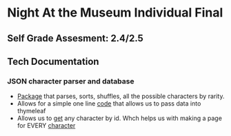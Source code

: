 # Night At the Museum Individual Final
## Self Grade Assesment: 2.4/2.5

## Tech Documentation

### JSON character parser and database
- [Package](https://github.com/zenxha/musicgacha/blob/main/src/main/java/com/musicgacha/data/Chae.java) that parses, sorts, shuffles, all the possible characters by rarity.
- Allows for a simple one line [code]([url](https://github.com/zenxha/musicgacha/blob/main/src/main/java/com/musicgacha/controllers/RollController.java#L49)) that allows us to pass data into thymeleaf
- Allows us to [get]([url](https://github.com/zenxha/musicgacha/blob/main/src/main/java/com/musicgacha/data/Chae.java#L62-L73)) any character by id. Whch helps us with making a page for EVERY [character](https://github.com/zenxha/musicgacha/blob/main/src/main/java/com/musicgacha/controllers/RollController.java#L55)
